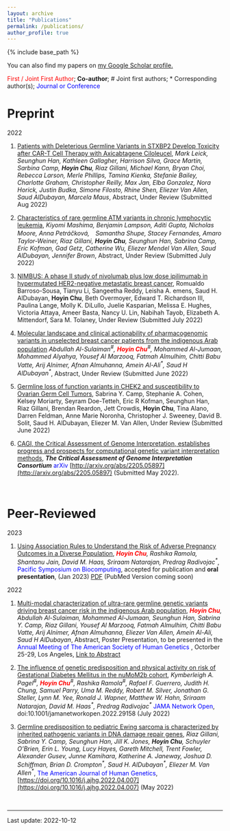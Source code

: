 ```yaml
---
layout: archive
title: "Publications"
permalink: /publications/
author_profile: true
---
```


{% include base_path %}


You can also find my papers on <u><a href="{{author.googlescholar}}">my Google Scholar profile</a>.</u>

<span style="color:red">First / Joint First Author</span>; **Co-author**; \# Joint first authors; \* Corresponding author(s); <span style="color:blue">Journal or Conference</span>

# Preprint

2022

1. <ins>Patients with Deleterious Germline Variants in STXBP2 Develop Toxicity after CAR-T Cell Therapy with Axicabtagene Ciloleucel</ins>, <em>Mark Leick, Seunghun Han, Kathleen Gallagher, Harrison Silva, Grace Martin, Sarbina Camp, **Hoyin Chu**, Riaz Gillani, Michael Kann, Bryan Choi, Rebecca Larson, Merle Phillips, Tamina Kienka, Stefanie Bailey, Charlotte Graham, Christopher Reilly, Max Jan, Elba Gonzalez, Nora Horick, Justin Budka, Simone Filosto, Rhine Shen, Eliezer Van Allen, Saud AlDubayan, Marcela Maus</em>, Abstract, Under Review (Submitted Aug 2022)

1. <ins>Characteristics of rare germline ATM variants in chronic lymphocytic leukemia</ins>, <em>Kiyomi Mashima, Benjamin Lampson, Aditi Gupta, Nicholas Moore, Anna Petráčková,　Samantha Shupe, Stacey Fernandes, Amaro Taylor-Weiner, Riaz Gillani, **Hoyin Chu**, Seunghun Han, Sabrina Camp, Eric Kofman, Gad Getz, Catherine Wu, Eliezer Mendel Van Allen, Saud AlDubayan, Jennifer Brown</em>, Abstract, Under Review (Submitted July 2022)

1. <ins>NIMBUS: A phase II study of nivolumab plus low dose ipilimumab in hypermutated HER2-negative metastatic breast cancer</ins>, Romualdo Barroso-Sousa, Tianyu Li, Sangeetha Reddy, Leisha A. emens, Saud H. AlDubayan, **Hoyin Chu**, Beth Overmoyer, Edward T. Richardson III, Paulina Lange, Molly K. DiLullo, Juelie Kasparian, Melissa E. Hughes, Victoria Attaya, Ameer Basta, Nancy U. Lin, Nabihah Tayob, Elizabeth A. Mittendorf, Sara M. Tolaney, Under Review (Submitted July 2022)

1. <ins>Molecular landscape and clinical actionability of pharmacogenomic variants in unselected breast cancer patients from the indigenous Arab population</ins> <em>Abdullah Al-Sulaiman<sup>#</sup>, <span style="color:red">**Hoyin Chu**</span><sup>#</sup>, Mohammed Al-Jumaan, Mohammed Alyahya, Yousef Al Marzooq, Fatmah Almulhim, Chitti Babu Vatte, Arij Alnimer, Afnan Almuhanna, Amein Al-Ali<sup>\*</sup>, Saud H AlDubayan<sup>\*</sup></em>, Abstract, Under Review (Submitted June 2022)

1. <ins>Germline loss of function variants in CHEK2 and susceptibility to Ovarian Germ Cell Tumors</ins>, Sabrina Y. Camp, Stephanie A. Cohen, Kelsey Moriarty, Seyram Doe-Tetteh, Eric R Kofman, Seunghun Han, Riaz Gillani, Brendan Reardon, Jett Crowdis, **Hoyin Chu**, Tina Alano, Darren Feldman, Anne Marie Noronha, Christopher J. Sweeney, David B. Solit, Saud H. AlDubayan, Eliezer M. Van Allen, Under Review (Submitted June 2022)

1. <ins>CAGI, the Critical Assessment of Genome Interpretation, establishes progress and prospects for computational genetic variant interpretation methods</ins>, <em>**The Critical Assessment of Genome Interpretation Consortium**</em> <span style="color:blue">arXiv</span> [http://arxiv.org/abs/2205.05897](http://arxiv.org/abs/2205.05897)  (Submitted May 2022).


<br/>

# Peer-Reviewed

2023

1. <ins>Using Association Rules to Understand the Risk of Adverse Pregnancy Outcomes in a Diverse Population</ins>,  <em><span style="color:red">**Hoyin Chu**</span>, Rashika Ramola, Shantanu Jain, David M. Haas, Sriraam Natarajan, Predrag Radivojac<sup>\*</sup></em>, <span style="color:blue">Pacific Symposium on Biocomputing</span>, accepted for publication and **oral presentation**, (Jan 2023) [PDF](https://hoyinchu.github.io/files/Chu_PSB_2023_Camera_Ready.pdf) (PubMed Version coming soon)

2022

1. <ins>Multi-modal characterization of ultra-rare germline genetic variants driving breast cancer risk in the indigenous Arab population</ins>, <em><span style="color:red">**Hoyin Chu**</span>, Abdullah Al-Sulaiman, Mohammed Al-Jumaan, Seunghun Han, Sabrina Y. Camp, Riaz Gillani, Yousef Al Marzooq, Fatmah Almulhim, Chitti Babu Vatte, Arij Alnimer, Afnan Almuhanna, Eliezer Van Allen, Amein Al-Ali, Saud H AlDubayan</em>, Abstract, Poster Presentation, to be presented in the <span style="color:blue">Annual Meeting of The American Society of Human Genetics </span>, Octorber 25-29, Los Angeles, [Link to Abstract](https://eppro01.ativ.me/web/page.php?page=IntHtml&project=ASHG22&id=1676)

2. <ins>[The influence of genetic predisposition and physical activity on risk of Gestational Diabetes Mellitus in the nuMoM2b cohort](https://jamanetwork.com/journals/jamanetworkopen/fullarticle/2795756)</ins>, <em>Kymberleigh A. Pagel<sup>#</sup>, <span style="color:red">**Hoyin Chu**</span><sup>#</sup>, Rashika Ramola<sup>#</sup>,  Rafael F. Guerrero, Judith H. Chung, Samuel Parry, Uma M. Reddy, Robert M. Silver, Jonathan G. Steller, Lynn M. Yee, Ronald J. Wapner, Matthew W. Hahn, Sriraam Natarajan, David M. Haas<sup>\*</sup>, Predrag Radivojac<sup>\*</sup></em> <span style="color:blue">JAMA Network Open</span>, doi:10.1001/jamanetworkopen.2022.29158 (July 2022)

3. <ins>[Germline predisposition to pediatric Ewing sarcoma is characterized by inherited pathogenic variants in DNA damage repair genes](https://doi.org/10.1016/j.ajhg.2022.04.007)</ins>, <em>Riaz Gillani, Sabrina Y. Camp, Seunghun Han, Jill K. Jones, **Hoyin Chu**, Schuyler O’Brien, Erin L. Young, Lucy Hayes, Gareth Mitchell, Trent Fowler, Alexander Gusev, Junne Kamihara, Katherine A. Janeway, Joshua D. Schiffman, Brian D. Crompton<sup>\*</sup>, Saud H. AlDubayan<sup>\*</sup>, Eliezer M. Van Allen<sup>\*</sup></em>, <span style="color:blue">The American Journal of Human Genetics</span>, [https://doi.org/10.1016/j.ajhg.2022.04.007](https://doi.org/10.1016/j.ajhg.2022.04.007) (May 2022)



<br/>

---

Last update: 2022-10-12

<!-- {% if author.googlescholar %}
  You can also find my articles on <u><a href="{{author.googlescholar}}">my Google Scholar profile</a>.</u>
{% endif %} -->
<!-- 
{% include base_path %}

{% for post in site.publications reversed %}
  {% include archive-single.html %}
{% endfor %} -->
